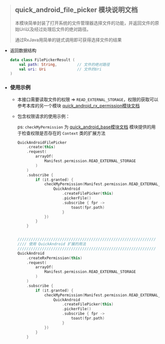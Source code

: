 > ## quick_android_file_picker 模块说明文档
>
> 本模块简单封装了打开系统的文件管理器选择文件的功能，并返回文件的原始Uri以及经过处理后文件的绝对路径。
>
> 通过RxJava用简单的链式调用即可获得选择文件的结果

- 返回数据结构

  ```kotlin
  data class FilePickerResult (
      val path: String,			// 文件的绝对路径		
      val uri: Uri				// 文件的Uri
  )
  ```

- ### 使用示例

  - 本接口需要读取文件的权限 => `READ_EXTERNAL_STORAGE`，权限的获取可以参考本库的另一个模块 [quick_android_rx_permission模块文档](https://github.com/SunnyQjm/quickandroid/tree/master/quick_android_rx_permission)

  - 包含权限请求的使用示例：

    ps: `checkMyPermission` 为 [quick_android_base模块文档](https://github.com/SunnyQjm/quickandroid/tree/master/quick_android_base) 模块提供的用于检查权限是否存在的 `Context` 类的扩展方法

    ```kotlin
    QuickAndroidFilePicker
    	.create(this)
    	.request(
            arrayOf(
                Manifest.permission.READ_EXTERNAL_STORAGE
            )
        )
        .subscribe {
            if (it.granted) {
                checkMyPermission(Manifest.permission.READ_EXTERNAL_STORAGE, {
                    QuickAndroid
                        .createFilePicker(this)
                        .pickerFile()
                        .subscribe { fpr ->
                            toast(fpr.path)
                        }
                })
            }
        }
    
    
    //////////////////////////////////////////////////////////////
    //// 使用 QuickAndroid 扩展的用法
    //////////////////////////////////////////////////////////////
    QuickAndroid
        .createRxPermission(this)
        .request(
            arrayOf(
                Manifest.permission.READ_EXTERNAL_STORAGE
            )
        )
        .subscribe {
            if (it.granted) {
                checkMyPermission(Manifest.permission.READ_EXTERNAL_STORAGE, {
                    QuickAndroid
                        .createFilePicker(this)
                        .pickerFile()
                        .subscribe { fpr ->
                            toast(fpr.path)
                        }
                })
            }
        }
    ```
